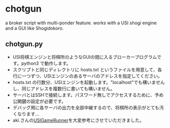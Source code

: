 # chotgun
a broker script with multi-ponder feature.  works with a USI shogi engine and a GUI like Shogidokoro.

## chotgun.py
- USI将棋エンジンと将棋所のようなGUIの間に入るブローカープログラムです。python3 で動作します。
- スクリプトと同じディレクトリに hosts.txt というファイルを用意して、各行に一つずつ、USIエンジンのあるサーバのアドレスを指定してください。
- hosts.txt の行数分、USIエンジンを起動します。"localhost"でも構いませんし、同じアドレスを複数行に書いても構いません。
- サーバとはSSHで接続します。パスワード無しでアクセスするために、予め公開鍵の設定が必要です。
- デバッグ用に各サーバの出力を全部中継するので、将棋所の表示がとても汚くなります…
- aki.さんの[USIGameRunner](https://github.com/ak110/USIGameRunner)を大変参考にさせていただきました。
